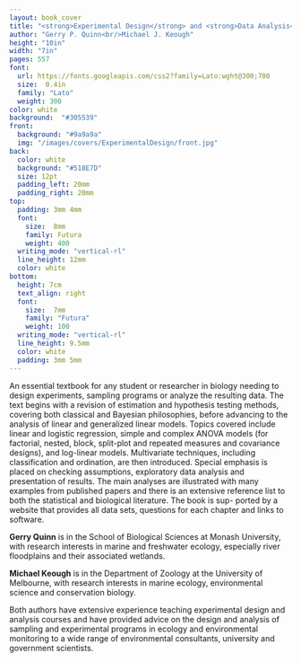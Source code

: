 ```yaml
---
layout: book_cover
title: "<strong>Experimental Design</strong> and <strong>Data Analysis</strong> for <strong>Biologists</strong>"
author: "Gerry P. Quinn<br/>Michael J. Keough"
height: "10in"
width: "7in"
pages: 557
font:
  url: https://fonts.googleapis.com/css2?family=Lato:wght@300;700
  size:  0.4in
  family: "Lato"
  weight: 300
color: white
background:  "#305539"
front:
  background: "#9a9a9a"
  img: "/images/covers/ExperimentalDesign/front.jpg"
back:
  color: white
  background: "#518E7D"
  size: 12pt
  padding_left: 20mm
  padding_right: 20mm
top:
  padding: 3mm 4mm
  font:
    size:  8mm
    family: Futura
    weight: 400
  writing_mode: "vertical-rl"
  line_height: 12mm
  color: white
bottom:
  height: 7cm
  text_align: right
  font:
    size:  7mm
    family: "Futura"
    weight: 100
  writing_mode: "vertical-rl"
  line_height: 9.5mm
  color: white
  padding: 3mm 5mm
---
```


An essential textbook for any student or researcher in biology needing to design experiments, sampling programs or analyze the resulting data. The text begins with a revision of estimation and hypothesis testing methods, covering both classical and Bayesian philosophies, before advancing to the analysis of linear and generalized linear models. Topics covered include linear and logistic regression, simple and complex ANOVA models (for factorial, nested, block, split-plot and repeated measures and covariance designs), and log-linear models. Multivariate techniques, including classification and ordination, are then introduced. Special emphasis is placed on checking assumptions, exploratory data analysis and presentation of results. The main analyses are illustrated with many examples from published papers and there is an extensive reference list to both the statistical and biological literature. The book is sup- ported by a website that provides all data sets, questions for each chapter and links to software.

**Gerry Quinn** is in the School of Biological Sciences at Monash University, with research interests in marine and freshwater ecology, especially river floodplains and their associated wetlands.

**Michael Keough** is in the Department of Zoology at the University of Melbourne, with research interests in marine ecology, environmental science and conservation biology.

Both authors have extensive experience teaching experimental design and analysis courses and have provided advice on the design and analysis of sampling and experimental programs in ecology and environmental monitoring to a wide range of environmental consultants, university and government scientists.
